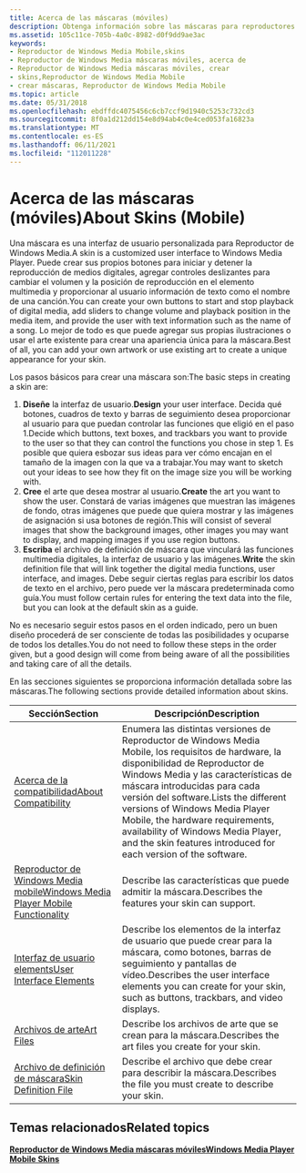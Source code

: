 ```yaml
---
title: Acerca de las máscaras (móviles)
description: Obtenga información sobre las máscaras para reproductores móviles. Una máscara es una interfaz de usuario personalizada para Reproductor de Windows Media.
ms.assetid: 105c11ce-705b-4a0c-8982-d0f9dd9ae3ac
keywords:
- Reproductor de Windows Media Mobile,skins
- Reproductor de Windows Media máscaras móviles, acerca de
- Reproductor de Windows Media máscaras móviles, crear
- skins,Reproductor de Windows Media Mobile
- crear máscaras, Reproductor de Windows Media Mobile
ms.topic: article
ms.date: 05/31/2018
ms.openlocfilehash: ebdffdc4075456c6cb7ccf9d1940c5253c732cd3
ms.sourcegitcommit: 8f0a1d212dd154e8d94ab4c0e4ced053fa16823a
ms.translationtype: MT
ms.contentlocale: es-ES
ms.lasthandoff: 06/11/2021
ms.locfileid: "112011228"
---
```

# <a name="about-skins-mobile"></a><span data-ttu-id="6a5de-109">Acerca de las máscaras (móviles)</span><span class="sxs-lookup"><span data-stu-id="6a5de-109">About Skins (Mobile)</span></span>

<span data-ttu-id="6a5de-110">Una máscara es una interfaz de usuario personalizada para Reproductor de Windows Media.</span><span class="sxs-lookup"><span data-stu-id="6a5de-110">A skin is a customized user interface to Windows Media Player.</span></span> <span data-ttu-id="6a5de-111">Puede crear sus propios botones para iniciar y detener la reproducción de medios digitales, agregar controles deslizantes para cambiar el volumen y la posición de reproducción en el elemento multimedia y proporcionar al usuario información de texto como el nombre de una canción.</span><span class="sxs-lookup"><span data-stu-id="6a5de-111">You can create your own buttons to start and stop playback of digital media, add sliders to change volume and playback position in the media item, and provide the user with text information such as the name of a song.</span></span> <span data-ttu-id="6a5de-112">Lo mejor de todo es que puede agregar sus propias ilustraciones o usar el arte existente para crear una apariencia única para la máscara.</span><span class="sxs-lookup"><span data-stu-id="6a5de-112">Best of all, you can add your own artwork or use existing art to create a unique appearance for your skin.</span></span>

<span data-ttu-id="6a5de-113">Los pasos básicos para crear una máscara son:</span><span class="sxs-lookup"><span data-stu-id="6a5de-113">The basic steps in creating a skin are:</span></span>

1.  <span data-ttu-id="6a5de-114">**Diseñe** la interfaz de usuario.</span><span class="sxs-lookup"><span data-stu-id="6a5de-114">**Design** your user interface.</span></span> <span data-ttu-id="6a5de-115">Decida qué botones, cuadros de texto y barras de seguimiento desea proporcionar al usuario para que puedan controlar las funciones que eligió en el paso 1.</span><span class="sxs-lookup"><span data-stu-id="6a5de-115">Decide which buttons, text boxes, and trackbars you want to provide to the user so that they can control the functions you chose in step 1.</span></span> <span data-ttu-id="6a5de-116">Es posible que quiera esbozar sus ideas para ver cómo encajan en el tamaño de la imagen con la que va a trabajar.</span><span class="sxs-lookup"><span data-stu-id="6a5de-116">You may want to sketch out your ideas to see how they fit on the image size you will be working with.</span></span>
2.  <span data-ttu-id="6a5de-117">**Cree** el arte que desea mostrar al usuario.</span><span class="sxs-lookup"><span data-stu-id="6a5de-117">**Create** the art you want to show the user.</span></span> <span data-ttu-id="6a5de-118">Constará de varias imágenes que muestran las imágenes de fondo, otras imágenes que puede que quiera mostrar y las imágenes de asignación si usa botones de región.</span><span class="sxs-lookup"><span data-stu-id="6a5de-118">This will consist of several images that show the background images, other images you may want to display, and mapping images if you use region buttons.</span></span>
3.  <span data-ttu-id="6a5de-119">**Escriba** el archivo de definición de máscara que vinculará las funciones multimedia digitales, la interfaz de usuario y las imágenes.</span><span class="sxs-lookup"><span data-stu-id="6a5de-119">**Write** the skin definition file that will link together the digital media functions, user interface, and images.</span></span> <span data-ttu-id="6a5de-120">Debe seguir ciertas reglas para escribir los datos de texto en el archivo, pero puede ver la máscara predeterminada como guía.</span><span class="sxs-lookup"><span data-stu-id="6a5de-120">You must follow certain rules for entering the text data into the file, but you can look at the default skin as a guide.</span></span>

<span data-ttu-id="6a5de-121">No es necesario seguir estos pasos en el orden indicado, pero un buen diseño procederá de ser consciente de todas las posibilidades y ocuparse de todos los detalles.</span><span class="sxs-lookup"><span data-stu-id="6a5de-121">You do not need to follow these steps in the order given, but a good design will come from being aware of all the possibilities and taking care of all the details.</span></span>

<span data-ttu-id="6a5de-122">En las secciones siguientes se proporciona información detallada sobre las máscaras.</span><span class="sxs-lookup"><span data-stu-id="6a5de-122">The following sections provide detailed information about skins.</span></span>



| <span data-ttu-id="6a5de-123">Sección</span><span class="sxs-lookup"><span data-stu-id="6a5de-123">Section</span></span>                                                                                    | <span data-ttu-id="6a5de-124">Descripción</span><span class="sxs-lookup"><span data-stu-id="6a5de-124">Description</span></span>                                                                                                                                                                                      |
|--------------------------------------------------------------------------------------------|--------------------------------------------------------------------------------------------------------------------------------------------------------------------------------------------------|
| [<span data-ttu-id="6a5de-125">Acerca de la compatibilidad</span><span class="sxs-lookup"><span data-stu-id="6a5de-125">About Compatibility</span></span>](about-compatibility.md)                                             | <span data-ttu-id="6a5de-126">Enumera las distintas versiones de Reproductor de Windows Media Mobile, los requisitos de hardware, la disponibilidad de Reproductor de Windows Media y las características de máscara introducidas para cada versión del software.</span><span class="sxs-lookup"><span data-stu-id="6a5de-126">Lists the different versions of Windows Media Player Mobile, the hardware requirements, availability of Windows Media Player, and the skin features introduced for each version of the software.</span></span> |
| [<span data-ttu-id="6a5de-127">Reproductor de Windows Media mobile</span><span class="sxs-lookup"><span data-stu-id="6a5de-127">Windows Media Player Mobile Functionality</span></span>](windows-media-player-mobile-functionality.md) | <span data-ttu-id="6a5de-128">Describe las características que puede admitir la máscara.</span><span class="sxs-lookup"><span data-stu-id="6a5de-128">Describes the features your skin can support.</span></span>                                                                                                                                                    |
| [<span data-ttu-id="6a5de-129">Interfaz de usuario elements</span><span class="sxs-lookup"><span data-stu-id="6a5de-129">User Interface Elements</span></span>](user-interface-elements.md)                                     | <span data-ttu-id="6a5de-130">Describe los elementos de la interfaz de usuario que puede crear para la máscara, como botones, barras de seguimiento y pantallas de vídeo.</span><span class="sxs-lookup"><span data-stu-id="6a5de-130">Describes the user interface elements you can create for your skin, such as buttons, trackbars, and video displays.</span></span>                                                                              |
| [<span data-ttu-id="6a5de-131">Archivos de arte</span><span class="sxs-lookup"><span data-stu-id="6a5de-131">Art Files</span></span>](art-files-mobile.md)                                                          | <span data-ttu-id="6a5de-132">Describe los archivos de arte que se crean para la máscara.</span><span class="sxs-lookup"><span data-stu-id="6a5de-132">Describes the art files you create for your skin.</span></span>                                                                                                                                                |
| [<span data-ttu-id="6a5de-133">Archivo de definición de máscara</span><span class="sxs-lookup"><span data-stu-id="6a5de-133">Skin Definition File</span></span>](skin-definition-file-mobile.md)                                    | <span data-ttu-id="6a5de-134">Describe el archivo que debe crear para describir la máscara.</span><span class="sxs-lookup"><span data-stu-id="6a5de-134">Describes the file you must create to describe your skin.</span></span>                                                                                                                                        |



 

## <a name="related-topics"></a><span data-ttu-id="6a5de-135">Temas relacionados</span><span class="sxs-lookup"><span data-stu-id="6a5de-135">Related topics</span></span>

<dl> <dt>

[<span data-ttu-id="6a5de-136">**Reproductor de Windows Media máscaras móviles**</span><span class="sxs-lookup"><span data-stu-id="6a5de-136">**Windows Media Player Mobile Skins**</span></span>](windows-media-player-mobile-skins.md)
</dt> </dl>

 

 




